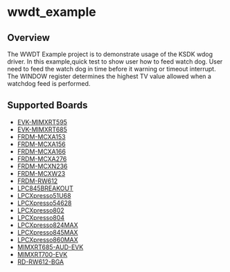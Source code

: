 # wwdt_example

## Overview
The WWDT Example project is to demonstrate usage of the KSDK wdog driver.
In this example,quick test to show user how to feed watch dog.
User need to feed the watch dog in time before it warning or timeout interrupt.
The WINDOW register determines the highest TV value allowed when a watchdog feed is
performed.

## Supported Boards
- [EVK-MIMXRT595](../../../_boards/evkmimxrt595/driver_examples/wwdt/example_board_readme.md)
- [EVK-MIMXRT685](../../../_boards/evkmimxrt685/driver_examples/wwdt/example_board_readme.md)
- [FRDM-MCXA153](../../../_boards/frdmmcxa153/driver_examples/wwdt/example_board_readme.md)
- [FRDM-MCXA156](../../../_boards/frdmmcxa156/driver_examples/wwdt/example_board_readme.md)
- [FRDM-MCXA166](../../../_boards/frdmmcxa166/driver_examples/wwdt/example_board_readme.md)
- [FRDM-MCXA276](../../../_boards/frdmmcxa276/driver_examples/wwdt/example_board_readme.md)
- [FRDM-MCXN236](../../../_boards/frdmmcxn236/driver_examples/wwdt/example_board_readme.md)
- [FRDM-MCXW23](../../../_boards/frdmmcxw23/driver_examples/wwdt/example_board_readme.md)
- [FRDM-RW612](../../../_boards/frdmrw612/driver_examples/wwdt/example_board_readme.md)
- [LPC845BREAKOUT](../../../_boards/lpc845breakout/driver_examples/wwdt/example_board_readme.md)
- [LPCXpresso51U68](../../../_boards/lpcxpresso51u68/driver_examples/wwdt/example_board_readme.md)
- [LPCXpresso54628](../../../_boards/lpcxpresso54628/driver_examples/wwdt/example_board_readme.md)
- [LPCXpresso802](../../../_boards/lpcxpresso802/driver_examples/wwdt/example_board_readme.md)
- [LPCXpresso804](../../../_boards/lpcxpresso804/driver_examples/wwdt/example_board_readme.md)
- [LPCXpresso824MAX](../../../_boards/lpcxpresso824max/driver_examples/wwdt/example_board_readme.md)
- [LPCXpresso845MAX](../../../_boards/lpcxpresso845max/driver_examples/wwdt/example_board_readme.md)
- [LPCXpresso860MAX](../../../_boards/lpcxpresso860max/driver_examples/wwdt/example_board_readme.md)
- [MIMXRT685-AUD-EVK](../../../_boards/mimxrt685audevk/driver_examples/wwdt/example_board_readme.md)
- [MIMXRT700-EVK](../../../_boards/mimxrt700evk/driver_examples/wwdt/example_board_readme.md)
- [RD-RW612-BGA](../../../_boards/rdrw612bga/driver_examples/wwdt/example_board_readme.md)
